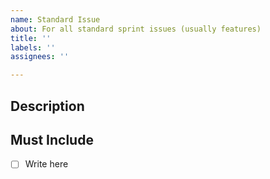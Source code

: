 ```yaml
---
name: Standard Issue
about: For all standard sprint issues (usually features)
title: ''
labels: ''
assignees: ''

---
```


## Description

<!-- Write a **short** description of the issue here, e.g. "As a user I want to logout in order for my data to be protected" -->

## Must Include

- [ ] Write here

<!-- Uncomment, if necessary -->
<!-- ## Optional -->
